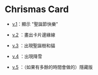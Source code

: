 # Chrismas Card

* [v.1](https://lpenny-github.github.io/ChristmasCard/ChristmasCard1/ChristmasCard.html)：顯示 "聖誕節快樂"

* [v.2](https://lpenny-github.github.io/ChristmasCard/ChristmasCard2/) ：畫出卡片邊緣線

* [v.3](https://lpenny-github.github.io/ChristmasCard/ChristmasCard3/) ：出現聖誕樹和貓

* [v.4](https://lpenny-github.github.io/ChristmasCard/ChristmasCard4/) ：出現降雪

* [v.5](https://lpenny-github.github.io/ChristmasCard/ChristmasCard5/) ：（如果有多餘的時間會做的）隱藏版
